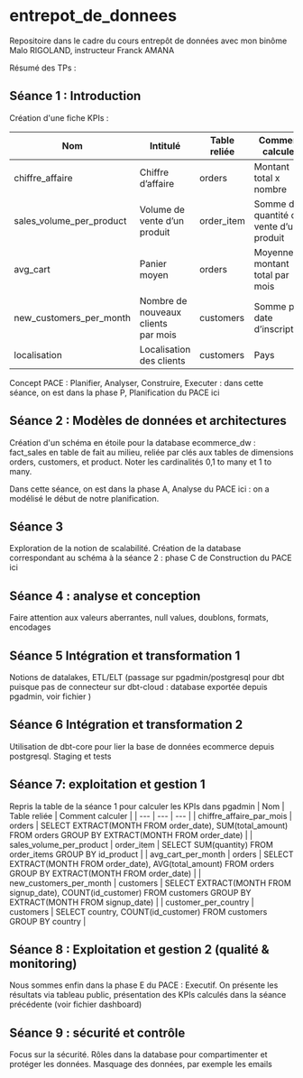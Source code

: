# entrepot_de_donnees
Repositoire dans le cadre du cours entrepôt de données avec mon binôme Malo RIGOLAND, instructeur Franck AMANA

Résumé des TPs :

## Séance 1 : Introduction
Création d'une fiche KPIs :

| Nom | Intitulé | Table reliée | Comment calculer |
| --- | --- | --- | --- |
| chiffre_affaire | Chiffre d’affaire | orders | Montant total x nombre |
| sales_volume_per_product | Volume de vente d’un produit | order_item | Somme des quantité de vente d’un produit |
| avg_cart | Panier moyen | orders | Moyenne montant total par mois |
| new_customers_per_month | Nombre de nouveaux clients par mois | customers | Somme par date d’inscription |
| localisation | Localisation des clients| customers | Pays|

Concept PACE : Planifier, Analyser, Construire, Executer : dans cette séance, on est dans la phase P, Planification du PACE ici

## Séance 2 : Modèles de données et architectures
Création d'un schéma en étoile pour la database ecommerce_dw : fact_sales en table de fait au milieu, reliée par clés aux tables de dimensions orders, customers, et product. Noter les cardinalités 0,1 to many et 1 to many.

Dans cette séance, on est dans la phase A, Analyse du PACE ici : on a modélisé le début de notre planification.

## Séance 3
Exploration de la notion de scalabilité. Création de la database correspondant au schéma à la séance 2 : phase C de Construction du PACE ici

## Séance 4 : analyse et conception
Faire attention aux valeurs aberrantes, null values, doublons, formats, encodages

## Séance 5 Intégration et transformation 1
Notions de datalakes, ETL/ELT (passage sur pgadmin/postgresql pour dbt puisque pas de connecteur sur dbt-cloud : database exportée depuis pgadmin, voir fichier )

## Séance 6 Intégration et transformation 2
Utilisation de dbt-core pour lier la base de données ecommerce depuis postgresql. Staging et tests

## Séance 7: exploitation et gestion 1
Repris la table de la séance 1 pour calculer les KPIs dans pgadmin
| Nom | Table reliée | Comment calculer |
| --- | --- | --- |
| chiffre_affaire_par_mois | orders | SELECT EXTRACT(MONTH FROM order_date), SUM(total_amount) FROM orders GROUP BY EXTRACT(MONTH FROM order_date) |
| sales_volume_per_product | order_item | SELECT SUM(quantity) FROM order_items GROUP BY id_product |
| avg_cart_per_month | orders | SELECT EXTRACT(MONTH FROM order_date), AVG(total_amount) FROM orders GROUP BY EXTRACT(MONTH FROM order_date) |
| new_customers_per_month | customers | SELECT EXTRACT(MONTH FROM signup_date), COUNT(id_customer) FROM customers GROUP BY EXTRACT(MONTH FROM signup_date) |
| customer_per_country | customers | SELECT country, COUNT(id_customer) FROM customers GROUP BY country |

## Séance 8 : Exploitation et gestion 2 (qualité & monitoring)
Nous sommes enfin dans la phase E du PACE : Executif. On présente les résultats via tableau public, présentation des KPIs calculés dans la séance précédente (voir fichier dashboard)

## Séance 9 : sécurité et contrôle
Focus sur la sécurité. Rôles dans la database pour compartimenter et protéger les données. Masquage des données, par exemple les emails
